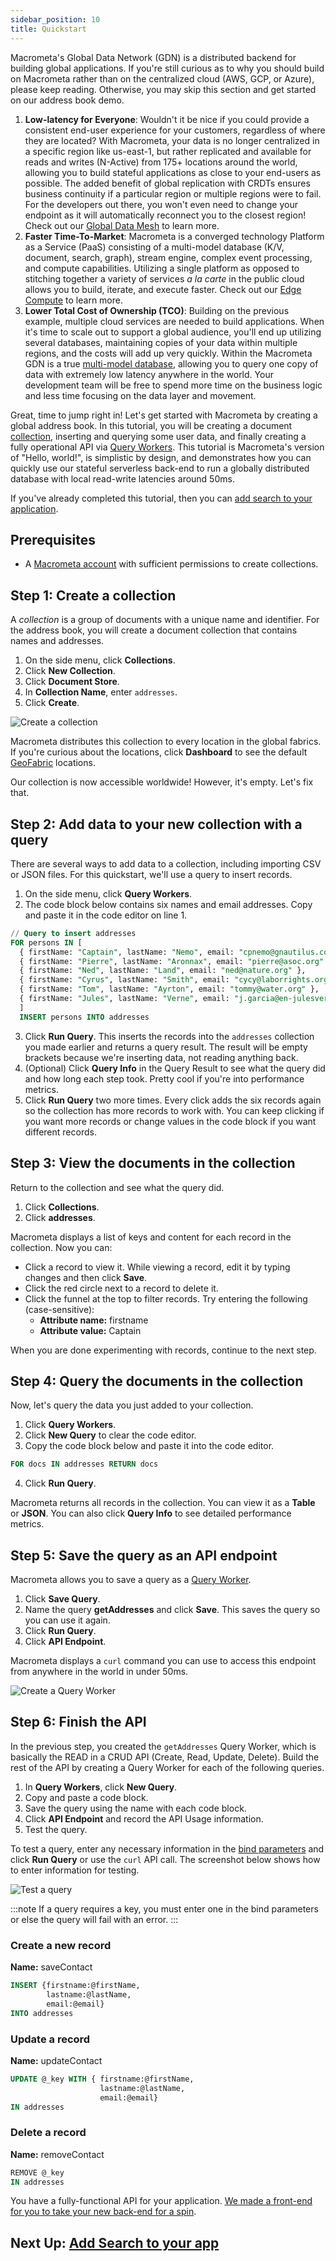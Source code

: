 ```yaml
---
sidebar_position: 10
title: Quickstart
---
```


Macrometa's Global Data Network (GDN) is a distributed backend for building global applications. If you're still curious as to why you should build on Macrometa rather than on the centralized cloud (AWS, GCP, or Azure), please keep reading. Otherwise, you may skip this section and get started on our address book demo.

1. **Low-latency for Everyone**: Wouldn't it be nice if you could provide a consistent end-user experience for your customers, regardless of where they are located? With Macrometa, your data is no longer centralized in a specific region like us-east-1, but rather replicated and available for reads and writes (N-Active) from 175+ locations around the world, allowing you to build stateful applications as close to your end-users as possible. The added benefit of global replication with CRDTs ensures business continuity if a particular region or multiple regions were to fail. For the developers out there, you won't even need to change your endpoint as it will automatically reconnect you to the closest region! Check out our [Global Data Mesh](https://www.macrometa.com/platform/global-data-mesh) to learn more.  
2. **Faster Time-To-Market**: Macrometa is a converged technology Platform as a Service (PaaS) consisting of a multi-model database (K/V, document, search, graph), stream engine, complex event processing, and compute capabilities. Utilizing a single platform as opposed to stitching together a variety of services _a la carte_ in the public cloud allows you to build, iterate, and execute faster. Check out our [Edge Compute](https://www.macrometa.com/platform/edge-compute) to learn more.
3. **Lower Total Cost of Ownership (TCO)**: Building on the previous example, multiple cloud services are needed to build applications. When it's time to scale out to support a global audience, you'll end up utilizing several databases, maintaining copies of your data within multiple regions, and the costs will add up very quickly. Within the Macrometa GDN is a true [multi-model database](https://www.macrometa.com/topics/multi-model-database), allowing you to query one copy of data with extremely low latency anywhere in the world. Your development team will be free to spend more time on the business logic and less time focusing on the data layer and movement.

Great, time to jump right in! Let's get started with Macrometa by creating a global address book. In this tutorial, you will be creating a document [collection](https://macrometa.com/docs/collections/), inserting and querying some user data, and finally creating a fully operational API via [Query Workers](https://macrometa.com/docs/queryworkers/). This tutorial is Macrometa's version of "Hello, world!", is simplistic by design, and demonstrates how you can quickly use our stateful serverless back-end to run a globally distributed database with local read-write latencies around 50ms. 

If you've already completed this tutorial, then you can [add search to your application](https://macrometa.com/docs/search/getting-started).

## Prerequisites

- A [Macrometa account](https://auth-play.macrometa.io/) with sufficient permissions to create collections.

## Step 1: Create a collection

A _collection_ is a group of documents with a unique name and identifier. For the address book, you will create a document collection that contains names and addresses.

1. On the side menu, click **Collections**.
1. Click **New Collection**.
1. Click **Document Store**.
1. In **Collection Name**, enter `addresses`.
1. Click **Create**.

![Create a collection](/img/quickstart/create-doc-view.png)

Macrometa distributes this collection to every location in the global fabrics. If you're curious about the locations, click **Dashboard** to see the default [GeoFabric](geofabrics/index.md) locations.

Our collection is now accessible worldwide! However, it's empty. Let's fix that.

## Step 2: Add data to your new collection with a query

There are several ways to add data to a collection, including importing CSV or JSON files. For this quickstart, we'll use a query to insert records.

1. On the side menu, click **Query Workers**.
2. The code block below contains six names and email addresses. Copy and paste it in the code editor on line 1.

  ```sql
  // Query to insert addresses
  FOR persons IN [ 
    { firstName: "Captain", lastName: "Nemo", email: "cpnemo@gnautilus.com" },
    { firstName: "Pierre", lastName: "Aronnax", email: "pierre@asoc.org" },
    { firstName: "Ned", lastName: "Land", email: "ned@nature.org" },
    { firstName: "Cyrus", lastName: "Smith", email: "cycy@laborrights.org" },
    { firstName: "Tom", lastName: "Ayrton", email: "tommy@water.org" },
    { firstName: "Jules", lastName: "Verne", email: "j.garcia@en-julesverne.nantesmetropole.fr" } 
    ]
    INSERT persons INTO addresses
  ```

3. Click **Run Query**. This inserts the records into the `addresses` collection you made earlier and returns a query result. The result will be empty brackets because we're inserting data, not reading anything back.
4. (Optional) Click **Query Info** in the Query Result to see what the query did and how long each step took. Pretty cool if you're into performance metrics.
5. Click **Run Query** two more times. Every click adds the six records again so the collection has more records to work with. You can keep clicking if you want more records or change values in the code block if you want different records.

## Step 3: View the documents in the collection

Return to the collection and see what the query did.

1. Click **Collections**.
1. Click **addresses**.

Macrometa displays a list of keys and content for each record in the collection. Now you can:

- Click a record to view it. While viewing a record, edit it by typing changes and then click **Save**.
- Click the red circle next to a record to delete it.
- Click the funnel at the top to filter records. Try entering the following (case-sensitive):
  - **Attribute name:** firstname
  - **Attribute value:** Captain

When you are done experimenting with records, continue to the next step.

## Step 4: Query the documents in the collection

Now, let's query the data you just added to your collection.

1. Click **Query Workers**.
2. Click **New Query** to clear the code editor.
3. Copy the code block below and paste it into the code editor.

  ```sql
  FOR docs IN addresses RETURN docs 
  ```

4. Click **Run Query**.

Macrometa returns all records in the collection. You can view it as a **Table** or **JSON**. You can also click **Query Info** to see detailed performance metrics.

## Step 5: Save the query as an API endpoint

Macrometa allows you to save a query as a [Query Worker](queryworkers/index.md).

1. Click **Save Query**.
1. Name the query **getAddresses** and click **Save**. This saves the query so you can use it again.
1. Click **Run Query**.
1. Click **API Endpoint**.

Macrometa displays a `curl` command you can use to access this endpoint from anywhere in the world in under 50ms.

![Create a Query Worker](/img/quickstart/create-query-worker.png)

## Step 6: Finish the API

In the previous step, you created the `getAddresses` Query Worker, which is basically the READ in a CRUD API (Create, Read, Update, Delete). Build the rest of the API by creating a Query Worker for each of the following queries.

1. In **Query Workers**, click **New Query**.
1. Copy and paste a code block.
1. Save the query using the name with each code block.
1. Click **API Endpoint** and record the API Usage information.
1. Test the query.

To test a query, enter any necessary information in the [bind parameters](queryworkers/bind-parameters.md) and click **Run Query** or use the `curl` API call. The screenshot below shows how to enter information for testing.

![Test a query](/img/quickstart/test-query.png)

:::note
If a query requires a key, you must enter one in the bind parameters or else the query will fail with an error.
:::

### Create a new record

**Name:** saveContact

```sql
INSERT {firstname:@firstName,
        lastname:@lastName,
        email:@email} 
INTO addresses
```

### Update a record

**Name:** updateContact

```sql
UPDATE @_key WITH { firstname:@firstName, 
                    lastname:@lastName, 
                    email:@email} 
IN addresses
```

### Delete a record

**Name:** removeContact

```sql
REMOVE @_key 
IN addresses
```

You have a fully-functional API for your application. [We made a front-end for you to take your new back-end for a spin](https://github.com/Macrometacorp/tutorial-addressbook-streams).


## Next Up: [Add Search to your app](https://www.macrometa.com/docs/search/getting-started)
